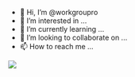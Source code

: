 - 👋 Hi, I’m @workgroupro
- 👀 I’m interested in ...
- 🌱 I’m currently learning ...
- 💞️ I’m looking to collaborate on ...
- 📫 How to reach me ...
<img src="image/github-header-image.png">

